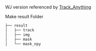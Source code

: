 WJ version 
referenced by [Track_Anything](https://github.com/gaomingqi/Track-Anything)

Make result Folder
```bash
├── result
│   ├── track
│   ├── img
│   ├── mask
│   └── mask_npy
``` 

